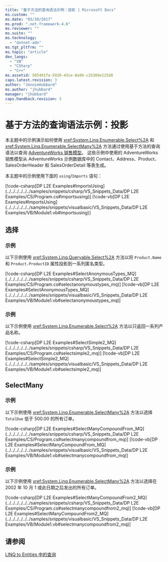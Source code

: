 ```yaml
---
title: "基于方法的查询语法示例：投影 | Microsoft Docs"
ms.custom: ""
ms.date: "03/30/2017"
ms.prod: ".net-framework-4.6"
ms.reviewer: ""
ms.suite: ""
ms.technology: 
  - "dotnet-ado"
ms.tgt_pltfrm: ""
ms.topic: "article"
dev_langs: 
  - "VB"
  - "CSharp"
  - "C++"
ms.assetid: 505491fa-5920-43ce-8a96-c25389e125d8
caps.latest.revision: 3
author: "JennieHubbard"
ms.author: "jhubbard"
manager: "jhubbard"
caps.handback.revision: 3
---
```

# 基于方法的查询语法示例：投影
本主题中的示例演示如何使用 <xref:System.Linq.Enumerable.Select%2A> 和 <xref:System.Linq.Enumerable.SelectMany%2A> 方法通过使用基于方法的查询语法以查询 [AdventureWorks 销售模型](http://msdn.microsoft.com/zh-cn/f16cd988-673f-4376-b034-129ca93c7832)。  这些示例中使用的 AdventureWorks 销售模型从 AdventureWorks 示例数据库中的 Contact、Address、Product、SalesOrderHeader 和 SalesOrderDetail 等表生成。  
  
 本主题中的示例使用下面的 `using`\/`Imports` 语句：  
  
 [!code-csharp[DP L2E Examples#ImportsUsing](../../../../../../samples/snippets/csharp/VS_Snippets_Data/DP L2E Examples/CS/Program.cs#importsusing)]
 [!code-vb[DP L2E Examples#ImportsUsing](../../../../../../samples/snippets/visualbasic/VS_Snippets_Data/DP L2E Examples/VB/Module1.vb#importsusing)]  
  
## 选择  
  
### 示例  
 以下示例使用 <xref:System.Linq.Queryable.Select%2A> 方法以将 `Product.Name` 和 `Product.ProductID` 属性投影到一系列匿名类型。  
  
 [!code-csharp[DP L2E Examples#SelectAnonymousTypes_MQ](../../../../../../samples/snippets/csharp/VS_Snippets_Data/DP L2E Examples/CS/Program.cs#selectanonymoustypes_mq)]
 [!code-vb[DP L2E Examples#SelectAnonymousTypes_MQ](../../../../../../samples/snippets/visualbasic/VS_Snippets_Data/DP L2E Examples/VB/Module1.vb#selectanonymoustypes_mq)]  
  
### 示例  
 以下示例使用 <xref:System.Linq.Enumerable.Select%2A> 方法以只返回一系列产品名称。  
  
 [!code-csharp[DP L2E Examples#SelectSimple2_MQ](../../../../../../samples/snippets/csharp/VS_Snippets_Data/DP L2E Examples/CS/Program.cs#selectsimple2_mq)]
 [!code-vb[DP L2E Examples#SelectSimple2_MQ](../../../../../../samples/snippets/visualbasic/VS_Snippets_Data/DP L2E Examples/VB/Module1.vb#selectsimple2_mq)]  
  
## SelectMany  
  
### 示例  
 以下示例使用 <xref:System.Linq.Enumerable.SelectMany%2A> 方法以选择 `TotalDue` 低于 500.00 的所有订单。  
  
 [!code-csharp[DP L2E Examples#SelectManyCompoundFrom_MQ](../../../../../../samples/snippets/csharp/VS_Snippets_Data/DP L2E Examples/CS/Program.cs#selectmanycompoundfrom_mq)]
 [!code-vb[DP L2E Examples#SelectManyCompoundFrom_MQ](../../../../../../samples/snippets/visualbasic/VS_Snippets_Data/DP L2E Examples/VB/Module1.vb#selectmanycompoundfrom_mq)]  
  
### 示例  
 以下示例使用 <xref:System.Linq.Enumerable.SelectMany%2A> 方法以选择在 2002 年 10 月 1 或此日期之后发出的所有订单。  
  
 [!code-csharp[DP L2E Examples#SelectManyCompoundFrom2_MQ](../../../../../../samples/snippets/csharp/VS_Snippets_Data/DP L2E Examples/CS/Program.cs#selectmanycompoundfrom2_mq)]
 [!code-vb[DP L2E Examples#SelectManyCompoundFrom2_MQ](../../../../../../samples/snippets/visualbasic/VS_Snippets_Data/DP L2E Examples/VB/Module1.vb#selectmanycompoundfrom2_mq)]  
  
## 请参阅  
 [LINQ to Entities 中的查询](../../../../../../docs/framework/data/adonet/ef/language-reference/queries-in-linq-to-entities.md)